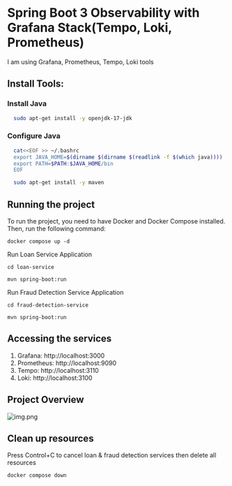 # Spring Boot 3 Observability with Grafana Stack(Tempo, Loki, Prometheus)
I am using Grafana, Prometheus, Tempo, Loki tools

## Install Tools:

### Install Java
```bash
  sudo apt-get install -y openjdk-17-jdk
```
### Configure Java
```bash
  cat<<EOF >> ~/.bashrc
  export JAVA_HOME=$(dirname $(dirname $(readlink -f $(which java))))
  export PATH=$PATH:$JAVA_HOME/bin
  EOF
```

```bash
  sudo apt-get install -y maven
```

## Running the project

To run the project, you need to have Docker and Docker Compose installed. Then, run the following command:

```docker compose up -d```

Run Loan Service Application

```cd loan-service```

```mvn spring-boot:run```

Run Fraud Detection Service Application

```cd fraud-detection-service```

```mvn spring-boot:run```


## Accessing the services
1. Grafana: http://localhost:3000
2. Prometheus: http://localhost:9090
3. Tempo: http://localhost:3110
4. Loki: http://localhost:3100

## Project Overview

![img.png](img.png)


## Clean up resources
Press Control+C to cancel loan & fraud detection services
then delete all resources

```docker compose down```
